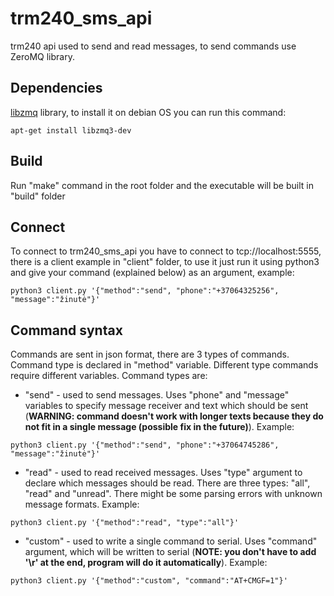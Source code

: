 # trm240_sms_api
trm240 api used to send and read messages, to send commands use ZeroMQ library.

## Dependencies
[libzmq](https://zeromq.org/download/) library, to install it on debian OS you can run this command:
```
apt-get install libzmq3-dev
```

## Build
Run "make" command in the root folder and the executable will be built in "build" folder

## Connect
To connect to trm240_sms_api you have to connect to tcp://localhost:5555, there is a client example in "client" folder, to use it just run it using python3 and give your command (explained below) as an argument, example:
```
python3 client.py '{"method":"send", "phone":"+37064325256", "message":"žinutė"}'
```

## Command syntax
Commands are sent in json format, there are 3 types of commands. Command type is declared in "method" variable. Different type commands require different variables. Command types are:
- "send" - used to send messages. Uses "phone" and "message" variables to specify message receiver and text which should be sent (**WARNING: command doesn't work with longer texts because they do not fit in a single message (possible fix in the future)**). Example: 
```
python3 client.py '{"method":"send", "phone":"+37064745286", "message":"žinutė"}'
```
- "read" - used to read received messages. Uses "type" argument to declare which messages should be read. There are three types: "all", "read" and "unread". There might be some parsing errors with unknown message formats. Example:
```
python3 client.py '{"method":"read", "type":"all"}'
```
- "custom" - used to write a single command to serial. Uses "command" argument, which will be written to serial (**NOTE: you don't have to add '\r' at the end, program will do it automatically**). Example:
```
python3 client.py '{"method":"custom", "command":"AT+CMGF=1"}'
```
